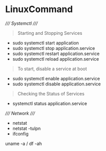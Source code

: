 # LinuxCommand

*/// Systemctl ///*

> Starting and Stopping Services

- sudo systemctl start application
- sudo systemctl stop application.service
- sudo systemctl restart application.service
- sudo systemctl reload application.service

> To start, disable a service at boot

- sudo systemctl enable application.service
- sudo systemctl disable application.service

> Checking the Status of Services

- systemctl status application.service

*/// Network ///*

- netstat
- netstat -tulpn
- ifconfig



uname -a / df -ah 
